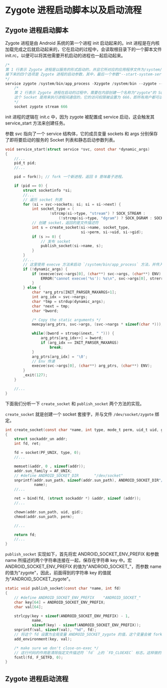 # Zygote 进程启动脚本以及启动流程

## Zygote 进程启动脚本

Zygote 进程是由 Android 系统的第一个进程 init 启动起来的。init 进程是在内核加载完成之后就启动起来的，它在启动的过程中，会读取根目录下的一个脚本文件 init.rc，以便可以将其他需要开机启动的进程也一起启动起来。

```cpp
/*
第 1 行表示 Zygote 进程是以服务的形式启动的，并且它所对应的应用程序文件为/system/bin/app_process。
接下来的四个选项是 Zygote 进程的启动参数，其中，最后一个参数"--start-system-server"表示 Zygote 进程在启动完成之后，需要马上将 System 进程也启动起来。
*/
service zygote /system/bin/app_process -Xzygote /system/bin --zygote --start-system-server
    /* 
    第 2 行表示 Zygote 进程在启动的过程中，需要在内部创建一个名称为"zygote"的 Socket。
    这个 Socket 是用来执行进程间通信的，它的访问权限被设置为 666，即所有用户都可以对它进行读和写。
    */
    socket zygote stream 666
```

init 进程的逻辑在 init.c 中，因为 zygote 被配置成 service 启动，这会触发其 service_start 方法来创建任务。

参数 svc 指向了一个 service 结构体，它的成员变量 sockets 和 args 分别保存了即将要启动的服务的 Socket 列表和静态启动参数列表。

```c
void service_start(struct service *svc, const char *dynamic_args)
{
    //...
    pid_t pid;
    //...

    pid = fork(); // fork 一个新进程，返回 0 意味着子进程。

    if (pid == 0) {
        struct socketinfo *si;
        //...
        // 遍历 socket 列表
        for (si = svc->sockets; si; si = si->next) {
            int socket_type = (
                    !strcmp(si->type, "stream") ? SOCK_STREAM :
                        (!strcmp(si->type, "dgram") ? SOCK_DGRAM : SOCK_SEQPACKET));
            // 创建 socket，返回的是文件描述符
            int s = create_socket(si->name, socket_type,
                                  si->perm, si->uid, si->gid);
            if (s >= 0) {
                // 发布 socket
                publish_socket(si->name, s);
            }
        }
        //...
        // 这里使用 execve 方法来启动 `/system/bin/app_process` 方法，并传入参数
        if (!dynamic_args) {
            if (execve(svc->args[0], (char**) svc->args, (char**) ENV) < 0) {
                ERROR("cannot execve('%s'): %s\n", svc->args[0], strerror(errno));
            }
        } else {
            char *arg_ptrs[INIT_PARSER_MAXARGS+1];
            int arg_idx = svc->nargs;
            char *tmp = strdup(dynamic_args);
            char *next = tmp;
            char *bword;

            /* Copy the static arguments */
            memcpy(arg_ptrs, svc->args, (svc->nargs * sizeof(char *)));

            while((bword = strsep(&next, " "))) {
                arg_ptrs[arg_idx++] = bword;
                if (arg_idx == INIT_PARSER_MAXARGS)
                    break;
            }
            arg_ptrs[arg_idx] = '\0';
            // Env 传递
            execve(svc->args[0], (char**) arg_ptrs, (char**) ENV);
        }
        _exit(127);
    }

    //...
}
```

下面我们分析一下 `create_socket` 和 `publish_socket` 两个方法的实现。

`create_socket` 就是创建一个 socket 套接字，并与文件 `/dev/socket/zygote` 绑定。

```c
int create_socket(const char *name, int type, mode_t perm, uid_t uid, gid_t gid)
{
    struct sockaddr_un addr;
    int fd, ret;

    fd = socket(PF_UNIX, type, 0);
    //...

    memset(&addr, 0 , sizeof(addr));
    addr.sun_family = AF_UNIX;
    // #define ANDROID_SOCKET_DIR		"/dev/socket"
    snprintf(addr.sun_path, sizeof(addr.sun_path), ANDROID_SOCKET_DIR"/%s",
             name);
    //...

    ret = bind(fd, (struct sockaddr *) &addr, sizeof (addr));
    //...

    chown(addr.sun_path, uid, gid);
    chmod(addr.sun_path, perm);

    //...

    return fd;
    //...
}
```

`publish_socket` 实现如下，首先将宏 ANDROID_SOCKET_ENV_PREFIX 和参数 name 所描述的两个字符串连接在一起，保存在字符串 key 中。宏 ANDROID_SOCKET_ENV_PREFIX 的值为"ANDROID_SOCKET_"​，而参数 name 的值为"zygote"​，因此，前面得到的字符串 key 的值就为"ANDROID_SOCKET_zygote"​。

```c
static void publish_socket(const char *name, int fd)
{
    // #define ANDROID_SOCKET_ENV_PREFIX	"ANDROID_SOCKET_"
    char key[64] = ANDROID_SOCKET_ENV_PREFIX;
    char val[64];

    strlcpy(key + sizeof(ANDROID_SOCKET_ENV_PREFIX) - 1,
            name,
            sizeof(key) - sizeof(ANDROID_SOCKET_ENV_PREFIX));
    snprintf(val, sizeof(val), "%d", fd);
    // 将这个 fd 设置为全局变量 ANDROID_SOCKET_zygote 的值，这个变量会被 fork 后的 exec 的时候传入。
    add_environment(key, val);

    /* make sure we don't close-on-exec */
    // 这行代码的作用是清除指定文件描述符 `fd` 上的 `FD_CLOEXEC` 标志。这样做的直接效果是，确保这个文件描述符 `fd` 在当前进程通过 `exec()` 系统调用启动一个新程序后，不会被自动关闭，而是会被这个新程序继承过去。
    fcntl(fd, F_SETFD, 0);
}
```

## Zygote 进程启动流程